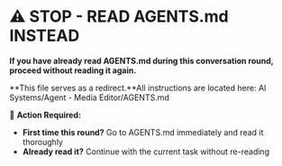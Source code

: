 # ⚠️ STOP - READ AGENTS.md INSTEAD

**If you have already read AGENTS.md during this conversation round, proceed without reading it again.**

**This file serves as a redirect.**All instructions are located here: AI Systems/Agent - Media Editor/AGENTS.md

🚨 **Action Required:**
- **First time this round?** Go to AGENTS.md immediately and read it thoroughly
- **Already read it?** Continue with the current task without re-reading